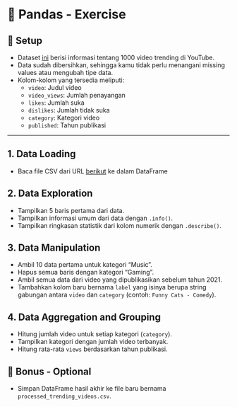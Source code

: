 # 📝 Pandas - Exercise 

## 📄 Setup
- Dataset [ini](https://raw.githubusercontent.com/yuda-notes/teaching-notes/refs/heads/main/dataset/trending-youtube-videos.csv) berisi informasi tentang 1000 video trending di YouTube. 
- Data sudah dibersihkan, sehingga kamu tidak perlu menangani missing values atau mengubah tipe data.
- Kolom-kolom yang tersedia meliputi:
  - `video`: Judul video  
  - `video_views`: Jumlah penayangan  
  - `likes`: Jumlah suka  
  - `dislikes`: Jumlah tidak suka  
  - `category`: Kategori video  
  - `published`: Tahun publikasi  

---

## 1. Data Loading
- Baca file CSV dari URL [berikut](https://raw.githubusercontent.com/yuda-notes/teaching-notes/refs/heads/main/dataset/trending-youtube-videos.csv) ke dalam DataFrame

## 2. Data Exploration
- Tampilkan 5 baris pertama dari data.
- Tampilkan informasi umum dari data dengan `.info()`.
- Tampilkan ringkasan statistik dari kolom numerik dengan `.describe()`.

## 3. Data Manipulation
- Ambil 10 data pertama untuk kategori “Music”.
- Hapus semua baris dengan kategori “Gaming”.
- Ambil semua data dari video yang dipublikasikan sebelum tahun 2021.
- Tambahkan kolom baru bernama `label` yang isinya berupa string gabungan antara `video` dan `category` (contoh: `Funny Cats - Comedy`).

## 4. Data Aggregation and Grouping
- Hitung jumlah video untuk setiap kategori (`category`).
- Tampilkan kategori dengan jumlah video terbanyak.
- Hitung rata-rata `views` berdasarkan tahun publikasi.

## 🚀 Bonus - Optional
- Simpan DataFrame hasil akhir ke file baru bernama `processed_trending_videos.csv`.
